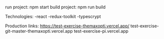 run project: npm start
build project: npm run build

Technologies:
-react 
-redux-toolkit
-typescrypt


Production links:
https://test-exercise-themaxopti.vercel.app/
test-exercise-git-master-themaxopti.vercel.app
test-exercise-pi.vercel.app